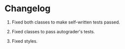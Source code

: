 # Changelog

1. Fixed both classes to make self-written tests passed.

2. Fixed classes to pass autograder's tests.

3. Fixed styles.